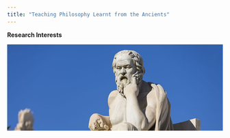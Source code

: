```yaml
---
title: "Teaching Philosophy Learnt from the Ancients"
---
```


__Research Interests__

![test](./images/skld.JPG)
